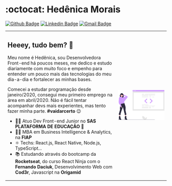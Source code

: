 # :octocat: Hedênica Morais

[![Github Badge](https://img.shields.io/badge/-Github-000?style=flat-square&logo=Github&logoColor=white&link=https://github.com/hedenica)](https://github.com/hedenica)
[![Linkedin Badge](https://img.shields.io/badge/-LinkedIn-blue?style=flat-square&logo=Linkedin&logoColor=white&link=https://www.linkedin.com/in/hedenica/)](https://www.linkedin.com/in/hedenica/)
[![Gmail Badge](https://img.shields.io/badge/-Gmail-c14438?style=flat-square&logo=Gmail&logoColor=white&link=mailto:hedenica@gmail.com)](mailto:hedenica@gmail.com)


<table border="0">
 <tr>
    <td>
      
## Heeey, tudo bem?  👋

Meu nome é Hedênica, sou Desenvolvedora Front-end há poucos meses, me dedico e estudo diariamente com muito foco e empenho para entender um pouco mais das tecnologias do meu dia-a-dia e fortalecer as minhas bases.

Comecei a estudar programação desde janeiro/2020, consegui meu primeiro emprego na área em abril/2020. Não é fácil tentar acompanhar devs mais experientes, mas tento fazer minha parte. **#vaidarcerto** 😉

- 👩‍💼 Atuo Dev Front-end Junior no **SAS PLATAFORMA DE EDUCAÇÃO 💙**
- 👩‍🎓 MBA em Business Intelligence & Analytics, na **FIAP**
- ⚛ Techs: React.js, React Native, Node.js, TypeScript...
- 📚 Estudando através do bootcamp da **Rocketseat**, do curso React Ninja com o **Fernando Daciuk**, Desenvolvimento Web com **Cod3r**, Javascript na **Origamid**</td>
    <td><b style="width: 300px"><img src="./undraw_proud_coder_7ain.svg" /></b></td>
 </tr>
</table>



